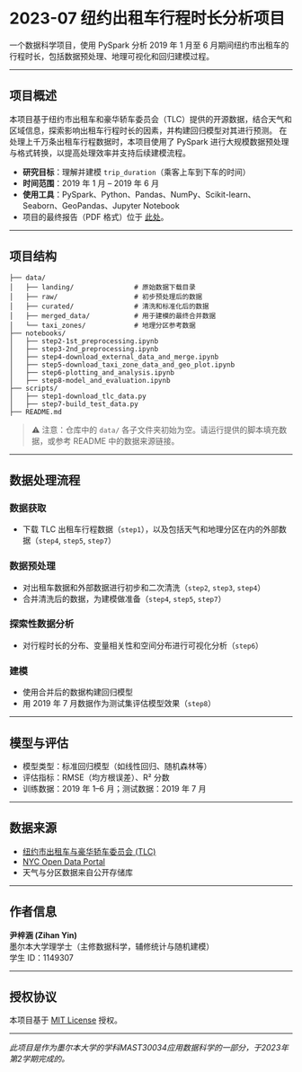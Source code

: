 # 2023-07 纽约出租车行程时长分析项目

一个数据科学项目，使用 PySpark 分析 2019 年 1 月至 6 月期间纽约市出租车的行程时长，包括数据预处理、地理可视化和回归建模过程。

---

## 项目概述

本项目基于纽约市出租车和豪华轿车委员会（TLC）提供的开源数据，结合天气和区域信息，探索影响出租车行程时长的因素，并构建回归模型对其进行预测。
在处理上千万条出租车行程数据时，本项目使用了 PySpark 进行大规模数据预处理与格式转换，以提高处理效率并支持后续建模流程。

- **研究目标**：理解并建模 `trip_duration`（乘客上车到下车的时间）
- **时间范围**：2019 年 1 月 – 2019 年 6 月
- **使用工具**：PySpark、Python、Pandas、NumPy、Scikit-learn、Seaborn、GeoPandas、Jupyter Notebook
- 项目的最终报告（PDF 格式）位于 [此处](./report/ADS_Project_1_Report.pdf)。

---

## 项目结构

```plaintext
├── data/
│   ├── landing/               # 原始数据下载目录
│   ├── raw/                   # 初步预处理后的数据
│   ├── curated/               # 清洗和标准化后的数据
│   ├── merged_data/           # 用于建模的最终合并数据
│   └── taxi_zones/            # 地理分区参考数据
├── notebooks/
│   ├── step2-1st_preprocessing.ipynb
│   ├── step3-2nd_preprocessing.ipynb
│   ├── step4-download_external_data_and_merge.ipynb
│   ├── step5-download_taxi_zone_data_and_geo_plot.ipynb
│   ├── step6-plotting_and_analysis.ipynb
│   ├── step8-model_and_evaluation.ipynb
├── scripts/
│   ├── step1-download_tlc_data.py
│   ├── step7-build_test_data.py
├── README.md
```

> ⚠️ 注意：仓库中的 `data/` 各子文件夹初始为空。请运行提供的脚本填充数据，或参考 README 中的数据来源链接。

---

## 数据处理流程

### 数据获取

- 下载 TLC 出租车行程数据（`step1`），以及包括天气和地理分区在内的外部数据（`step4`, `step5`, `step7`）

### 数据预处理

- 对出租车数据和外部数据进行初步和二次清洗（`step2`, `step3`, `step4`）
- 合并清洗后的数据，为建模做准备（`step4`, `step5`, `step7`）

### 探索性数据分析

- 对行程时长的分布、变量相关性和空间分布进行可视化分析（`step6`）

### 建模

- 使用合并后的数据构建回归模型
- 用 2019 年 7 月数据作为测试集评估模型效果（`step8`）

---

## 模型与评估

- 模型类型：标准回归模型（如线性回归、随机森林等）
- 评估指标：RMSE（均方根误差）、R² 分数
- 训练数据：2019 年 1–6 月；测试数据：2019 年 7 月

---

## 数据来源

- [纽约市出租车与豪华轿车委员会 (TLC)](https://www.nyc.gov/site/tlc/about/tlc-trip-record-data.page)
- [NYC Open Data Portal](https://opendata.cityofnewyork.us/)
- 天气与分区数据来自公开存储库

---

## 作者信息

**尹梓涵 (Zihan Yin)**  
墨尔本大学理学士（主修数据科学，辅修统计与随机建模）  
学生 ID：1149307

---

## 授权协议

本项目基于 [MIT License](LICENSE) 授权。

---

_此项目是作为墨尔本大学的学科MAST30034应用数据科学的一部分，于2023年第2学期完成的。_
